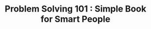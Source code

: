 ---
title: "Problem Solving 101 : Simple Book for Smart People"
description: "Ditulis oleh the famous Ken Watanabe (just kidding, this is not THAT Ken Watanabe), buku ini adalah pelajaran tentang bagaimana cara berpikir kritis untuk memecahkan masalah. Pemaparan yang ada di dalamnya sangat sederhana, hingga anak SD pun bisa memahami penjelasan yang ada di dalamnya."
cover: "images/reading/problem-solving-101.png"
publishDate: 2016-09-11
authors: "Ken Watanabe"
categories: ["personal development"]
---